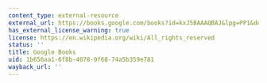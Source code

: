 ```yaml
---
content_type: external-resource
external_url: https://books.google.com/books?id=kxJ5BAAAQBAJ&lpg=PP1&dq=klein%20this%20changes%20everything&pg=PA337#v=onepage&q&f=false
has_external_license_warning: true
license: https://en.wikipedia.org/wiki/All_rights_reserved
status: ''
title: Google Books
uid: 1b656aa1-6f8b-4078-9f68-74a5b359e781
wayback_url: ''
---
```

